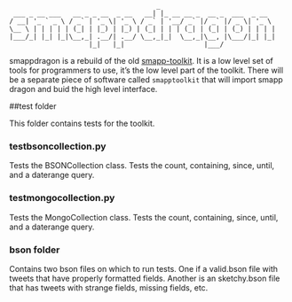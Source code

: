 ```
                                     _                             
 ___ _ __ ___   __ _ _ __  _ __   __| |_ __ __ _  __ _  ___  _ __  
/ __| '_ ` _ \ / _` | '_ \| '_ \ / _` | '__/ _` |/ _` |/ _ \| '_ \ 
\__ \ | | | | | (_| | |_) | |_) | (_| | | | (_| | (_| | (_) | | | |
|___/_| |_| |_|\__,_| .__/| .__/ \__,_|_|  \__,_|\__, |\___/|_| |_|
                    |_|   |_|                    |___/             
```

smappdragon is a rebuild of the old [smapp-toolkit](https://github.com/SMAPPNYU/smapp-toolkit). It is a low level set of tools for programmers to use, it’s the low level part of the toolkit. There will be a separate piece of software called `smapptoolkit` that will import smapp dragon and buid the high level interface.

##test folder

This folder contains tests for the toolkit.

### testbsoncollection.py

Tests the BSONCollection class. Tests the count, containing, since, until, and a daterange query.

### testmongocollection.py

Tests the MongoCollection class. Tests the count, containing, since, until, and a daterange query.

### bson folder

Contains two bson files on which to run tests. One if a valid.bson file with tweets that have properly formatted fields. Another is an sketchy.bson file that has tweets with strange fields, missing fields, etc.

